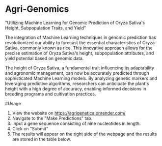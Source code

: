 # Agri-Genomics
"Utilizing Machine Learning for Genomic Prediction of Oryza Sativa's Height, Subpopulation Traits, and Yield"

The integration of Machine Learning techniques in genomic prediction has revolutionized our ability to forecast the essential characteristics of Oryza Sativa, commonly known as rice. This innovative approach allows
for the precise estimation of Oryza Sativa's height, subpopulation attributes, and yield potential based on genomic data.

The height of Oryza Sativa, a fundamental trait influencing its adaptability and agronomic management, can now be accurately predicted through sophisticated Machine Learning models. By analyzing genetic markers and
leveraging predictive algorithms, researchers can anticipate the plant's height with a high degree of accuracy, enabling informed decisions in breeding programs and cultivation practices.

#Usage
1. View the website on https://agrigenetica.onrender.com/
2. Navigate to the "Make Predictions" tab.
3. Input a gene sequence consisting of nine nucleotides in length.
4. Click on "Submit"
5. The results will appear on the right side of the webpage and the results are stored in the table below.

